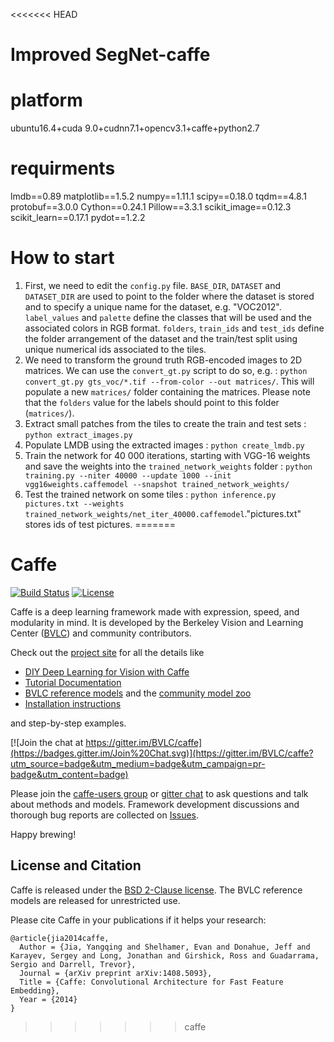 <<<<<<< HEAD
# Improved SegNet-caffe

# platform
ubuntu16.4+cuda 9.0+cudnn7.1+opencv3.1+caffe+python2.7

# requirments
lmdb==0.89
matplotlib==1.5.2
numpy==1.11.1
scipy==0.18.0
tqdm==4.8.1
protobuf==3.0.0
Cython==0.24.1
Pillow==3.3.1
scikit_image==0.12.3
scikit_learn==0.17.1
pydot==1.2.2

# How to start

  1. First, we need to edit the `config.py` file. `BASE_DIR`, `DATASET` and `DATASET_DIR` are used to point to the folder where the dataset is stored and to specify a unique name for the dataset, e.g. "VOC2012". `label_values` and `palette` define the classes that will be used and the associated colors in RGB format. `folders`, `train_ids` and `test_ids` define the folder arrangement of the dataset and the train/test split using unique numerical ids associated to the tiles.
  2. We need to transform the ground truth RGB-encoded images to 2D matrices. We can use the `convert_gt.py` script to do so, e.g. : `python convert_gt.py gts_voc/*.tif --from-color --out matrices/`. This will populate a new `matrices/` folder containing the matrices. Please note that the `folders` value for the labels should point to this folder (`matrices/`).
  3. Extract small patches from the tiles to create the train and test sets : `python extract_images.py`
  4. Populate LMDB using the extracted images : `python create_lmdb.py`
  5. Train the network for 40 000 iterations, starting with VGG-16 weights and save the weights into the `trained_network_weights` folder : `python training.py --niter 40000 --update 1000 --init vgg16weights.caffemodel --snapshot trained_network_weights/`
  6. Test the trained network on some tiles : `python inference.py pictures.txt --weights trained_network_weights/net_iter_40000.caffemodel`."pictures.txt" stores ids of test pictures.
=======
# Caffe

[![Build Status](https://travis-ci.org/BVLC/caffe.svg?branch=master)](https://travis-ci.org/BVLC/caffe)
[![License](https://img.shields.io/badge/license-BSD-blue.svg)](LICENSE)

Caffe is a deep learning framework made with expression, speed, and modularity in mind.
It is developed by the Berkeley Vision and Learning Center ([BVLC](http://bvlc.eecs.berkeley.edu)) and community contributors.

Check out the [project site](http://caffe.berkeleyvision.org) for all the details like

- [DIY Deep Learning for Vision with Caffe](https://docs.google.com/presentation/d/1UeKXVgRvvxg9OUdh_UiC5G71UMscNPlvArsWER41PsU/edit#slide=id.p)
- [Tutorial Documentation](http://caffe.berkeleyvision.org/tutorial/)
- [BVLC reference models](http://caffe.berkeleyvision.org/model_zoo.html) and the [community model zoo](https://github.com/BVLC/caffe/wiki/Model-Zoo)
- [Installation instructions](http://caffe.berkeleyvision.org/installation.html)

and step-by-step examples.

[![Join the chat at https://gitter.im/BVLC/caffe](https://badges.gitter.im/Join%20Chat.svg)](https://gitter.im/BVLC/caffe?utm_source=badge&utm_medium=badge&utm_campaign=pr-badge&utm_content=badge)

Please join the [caffe-users group](https://groups.google.com/forum/#!forum/caffe-users) or [gitter chat](https://gitter.im/BVLC/caffe) to ask questions and talk about methods and models.
Framework development discussions and thorough bug reports are collected on [Issues](https://github.com/BVLC/caffe/issues).

Happy brewing!

## License and Citation

Caffe is released under the [BSD 2-Clause license](https://github.com/BVLC/caffe/blob/master/LICENSE).
The BVLC reference models are released for unrestricted use.

Please cite Caffe in your publications if it helps your research:

    @article{jia2014caffe,
      Author = {Jia, Yangqing and Shelhamer, Evan and Donahue, Jeff and Karayev, Sergey and Long, Jonathan and Girshick, Ross and Guadarrama, Sergio and Darrell, Trevor},
      Journal = {arXiv preprint arXiv:1408.5093},
      Title = {Caffe: Convolutional Architecture for Fast Feature Embedding},
      Year = {2014}
    }
>>>>>>> caffe
